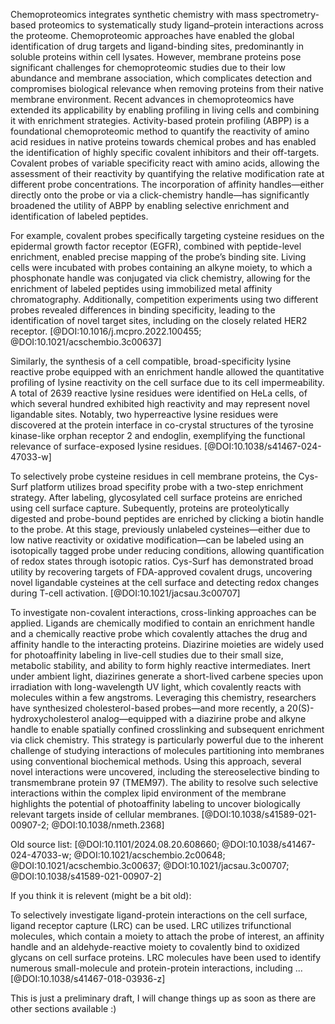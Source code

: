 Chemoproteomics integrates synthetic chemistry with mass spectrometry-based proteomics to systematically study ligand–protein interactions across the proteome.
Chemoproteomic approaches have enabled the global identification of drug targets and ligand-binding sites, predominantly in soluble proteins within cell lysates.
However, membrane proteins pose significant challenges for chemoproteomic studies due to their low abundance and membrane association, which complicates detection and compromises biological relevance when removing proteins from their native membrane environment.
Recent advances in chemoproteomics have extended its applicability by enabling profiling in living cells and combining it with enrichment strategies.
Activity-based protein profiling (ABPP) is a foundational chemoproteomic method to quantify the reactivity of amino acid residues in native proteins towards chemical probes and has enabled the identification of highly specific covalent inhibitors and their off-targets. Covalent probes of variable specificity react with amino acids, allowing the assessment of their reactivity by quantifying the relative modification rate at different probe concentrations.
The incorporation of affinity handles—either directly onto the probe or via a click-chemistry handle—has significantly broadened the utility of ABPP by enabling selective enrichment and identification of labeled peptides.

For example, covalent probes specifically targeting cysteine residues on the epidermal growth factor receptor (EGFR), combined with peptide-level enrichment, enabled precise mapping of the probe’s binding site.
Living cells were incubated with probes containing an alkyne moiety, to which a phosphonate handle was conjugated via click chemistry, allowing for the enrichment of labeled peptides using immobilized metal affinity chromatography.
Additionally, competition experiments using two different probes revealed differences in binding specificity, leading to the identification of novel target sites, including on the closely related HER2 receptor.
[@DOI:10.1016/j.mcpro.2022.100455; @DOI:10.1021/acschembio.3c00637]  

Similarly, the synthesis of a cell compatible, broad-specificity lysine reactive probe equipped with an enrichment handle allowed the quantitative profiling of lysine reactivity on the cell surface due to its cell impermeability.
A total of 2639 reactive lysine residues were identified on HeLa cells, of which several hundred exhibited high reactivity and may represent novel ligandable sites.
Notably, two hyperreactive lysine residues were discovered at the protein interface in co-crystal structures of the tyrosine kinase-like orphan receptor 2 and endoglin, exemplifying the functional relevance of surface-exposed lysine residues.
[@DOI:10.1038/s41467-024-47033-w]

To selectively probe cysteine residues in cell membrane proteins, the Cys-Surf platform utilizes broad specifity probe with a two-step enrichment strategy.
After labeling, glycosylated cell surface proteins are enriched using cell surface capture.
Subequently, proteins are proteolytically digested and probe-bound peptides are enriched by clicking a biotin handle to the probe.
At this stage, previously unlabeled cysteines—either due to low native reactivity or oxidative modification—can be labeled using an isotopically tagged probe under reducing conditions, allowing quantification of redox states through isotopic ratios.
Cys-Surf has demonstrated broad utility by recovering targets of FDA-approved covalent drugs, uncovering novel ligandable cysteines at the cell surface and detecting redox changes during T-cell activation. [@DOI:10.1021/jacsau.3c00707]

To investigate non-covalent interactions, cross-linking approaches can be applied.
Ligands are chemically modified to contain an enrichment handle and a chemically reactive probe which covalently attaches the drug and affinity handle to the interacting proteins.
Diazirine moieties are widely used for photoaffinity labeling in live-cell studies due to their small size, metabolic stability, and ability to form highly reactive intermediates.
Inert under ambient light, diazirines generate a short-lived carbene species upon irradiation with long-wavelength UV light, which covalently reacts with molecules within a few angstroms.
Leveraging this chemistry, researchers have synthesized cholesterol-based probes—and more recently, a 20(S)-hydroxycholesterol analog—equipped with a diazirine probe and alkyne handle to enable spatially confined crosslinking and subsequent enrichment via click chemistry.
This strategy is particularly powerful due to the inherent challenge of studying interactions of molecules partitioning into membranes using conventional biochemical methods.
Using this approach, several novel interactions were uncovered, including the stereoselective binding to transmembrane protein 97 (TMEM97).
The ability to resolve such selective interactions within the complex lipid environment of the membrane highlights the potential of photoaffinity labeling to uncover biologically relevant targets inside of cellular membranes.
[@DOI:10.1038/s41589-021-00907-2; @DOI:10.1038/nmeth.2368]

Old source list:
[@DOI:10.1101/2024.08.20.608660; @DOI:10.1038/s41467-024-47033-w; @DOI:10.1021/acschembio.2c00648; @DOI:10.1021/acschembio.3c00637; @DOI:10.1021/jacsau.3c00707; @DOI:10.1038/s41589-021-00907-2]

If you think it is relevent (might be a bit old):

To selectively investigate ligand-protein interactions on the cell surface, ligand receptor capture (LRC) can be used.
LRC utilizes trifunctional molecules, which contain a moiety to attach the probe of interest, an affinity handle and an aldehyde-reactive moiety to covalently bind to oxidized glycans on cell surface proteins.
LRC molecules have been used to identify numerous small-molecule and protein-protein interactions, including ... 
[@DOI:10.1038/s41467-018-03936-z]

This is just a preliminary draft, I will change things up as soon as there are other sections available :)

